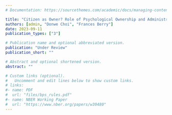 ```yaml
---
# Documentation: https://sourcethemes.com/academic/docs/managing-content/

title: "Citizen as Owner? Role of Psychological Ownership and Administrative Burden in Citizen Satisfaction"
authors: [admin, "Donwe Choi", "Frances Berry"]
date: 2023-09-11
publication_types: ["3"]

# Publication name and optional abbreviated version.
publication: "Under Review"
publication_short: ""

# Abstract and optional shortened version.
abstract: ""

# Custom links (optional).
#   Uncomment and edit lines below to show custom links.
# links:
#- name: PDF
#  url: "files/bps_rules.pdf"
#- name: NBER Working Paper
#  url: "https://www.nber.org/papers/w30480"
---
```

